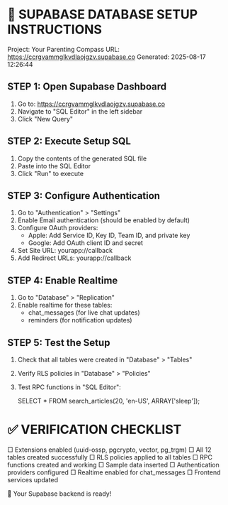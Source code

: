 
🚀 SUPABASE DATABASE SETUP INSTRUCTIONS
=====================================

Project: Your Parenting Compass
URL: https://ccrgvammglkvdlaojgzv.supabase.co
Generated: 2025-08-17 12:26:44

STEP 1: Open Supabase Dashboard
------------------------------
1. Go to: https://ccrgvammglkvdlaojgzv.supabase.co
2. Navigate to "SQL Editor" in the left sidebar
3. Click "New Query"

STEP 2: Execute Setup SQL
------------------------
1. Copy the contents of the generated SQL file
2. Paste into the SQL Editor
3. Click "Run" to execute

STEP 3: Configure Authentication
-------------------------------
1. Go to "Authentication" > "Settings"
2. Enable Email authentication (should be enabled by default)
3. Configure OAuth providers:
   - Apple: Add Service ID, Key ID, Team ID, and private key
   - Google: Add OAuth client ID and secret
4. Set Site URL: yourapp://callback
5. Add Redirect URLs: yourapp://callback

STEP 4: Enable Realtime
----------------------
1. Go to "Database" > "Replication"
2. Enable realtime for these tables:
   - chat_messages (for live chat updates)
   - reminders (for notification updates)

STEP 5: Test the Setup
---------------------
1. Check that all tables were created in "Database" > "Tables"
2. Verify RLS policies in "Database" > "Policies"
3. Test RPC functions in "SQL Editor":
   
   SELECT * FROM search_articles(20, 'en-US', ARRAY['sleep']);

✅ VERIFICATION CHECKLIST
========================
□ Extensions enabled (uuid-ossp, pgcrypto, vector, pg_trgm)
□ All 12 tables created successfully
□ RLS policies applied to all tables
□ RPC functions created and working
□ Sample data inserted
□ Authentication providers configured
□ Realtime enabled for chat_messages
□ Frontend services updated

🎉 Your Supabase backend is ready!
